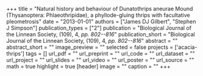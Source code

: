 +++
title = "Natural history and behaviour of Dunatothrips aneurae Mound (Thysanoptera: Phlaeothripidae), a phyllode-gluing thrips with facultative pleometrosis"
date = "2013-01-01"
authors = ["James DJ Gilbert", "Stephen J Simpson"]
publication_types = ["2"]
publication = "Biological Journal of the Linnean Society, (109), 4, _pp. 802--816_"
publication_short = "Biological Journal of the Linnean Society, (109), 4, _pp. 802--816_"
abstract = ""
abstract_short = ""
image_preview = ""
selected = false
projects = ['acacia-thrips']
tags = []
url_pdf = ""
url_preprint = ""
url_code = ""
url_dataset = ""
url_project = ""
url_slides = ""
url_video = ""
url_poster = ""
url_source = ""
math = true
highlight = true
[header]
image = ""
caption = ""
+++
